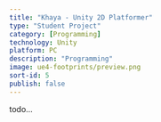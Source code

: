```yaml
---
title: "Khaya - Unity 2D Platformer"
type: "Student Project"
category: [Programming]
technology: Unity
platform: PC
description: "Programming"
image: ue4-footprints/preview.png
sort-id: 5
publish: false
---
```


todo...

